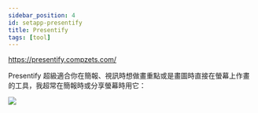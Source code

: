 ```yaml
---
sidebar_position: 4
id: setapp-presentify
title: Presentify
tags: [tool]
---
```


https://presentify.compzets.com/

Presentify 超級適合你在簡報、視訊時想做畫重點或是畫圖時直接在螢幕上作畫的工具，我超常在簡報時或分享螢幕時用它：

<img src="https://media.cleanshot.cloud/media/37219/ypeqTQ3gCbHwZQaB5AwaeiUCGpgQgnACZjTG3tN4.gif?Expires=1700257604&Signature=VctTwHdv2wG6VtAuaZABnMVSDQYsTn75Q1OxzsUb4UDus8Os-A7J6fgFh6z~BIAitvwwhKy5HB-ziVhogVM2m3mIuJTAKvpISsHSFyDHw6s2YCrx06LIYXu30I6zV~n25SME-ikzgRPR65qJXX4hADzklfcfZkqqvMMavufU-SAhoql0mu99OcW9-2~TuEg~068OhuKFva7-oH~8e2r8LG8fXr2bBP4qUkdmVSuduhiHDVv~esXOPGi6ooc~z~BQ2R-zKp1iiYYDcRJeDxP3LHB7mrVrsOl7DOAXWL4RiLJmNtmdzZ9xsvr2fYi9IggxbUoWg2Lp9MogXoClUT2GXg__&Key-Pair-Id=K269JMAT9ZF4GZ" loading="lazy" />